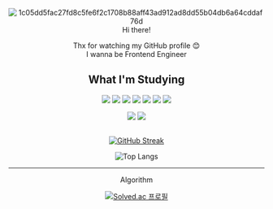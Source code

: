 

<div align="center">

![1c05dd5fac27fd8c5fe6f2c1708b88aff43ad912ad8dd55b04db6a64cddaf76d](https://github.com/YeonShin/YeonShin/assets/127587330/a6c9aed1-8a5c-4b46-a7c2-aa25f0dda878)
<br>
Hi there! 

Thx for watching my GitHub profile 😊
<br/>I wanna be Frontend Engineer



## What I'm Studying

<img src="https://img.shields.io/badge/c++-00599C?style=for-the-badge&logo=c%2B%2B&logoColor=white"> <img src="https://img.shields.io/badge/html5-E34F26?style=for-the-badge&logo=html5&logoColor=white"> <img src="https://img.shields.io/badge/css-1572B6?style=for-the-badge&logo=css3&logoColor=white"> <img src="https://img.shields.io/badge/javascript-F7DF1E?style=for-the-badge&logo=javascript&logoColor=black"> <img src="https://img.shields.io/badge/typescript-3178C6?style=for-the-badge&logo=typescript&logoColor=white"> <img src="https://img.shields.io/badge/react-61DAFB?style=for-the-badge&logo=react&logoColor=black">
 <img src="https://img.shields.io/badge/node.js-5FA04E?style=for-the-badge&logo=node.js&logoColor=white">

<img src="https://img.shields.io/badge/github-181717?style=for-the-badge&logo=github&logoColor=white"> <img src="https://img.shields.io/badge/git-F05032?style=for-the-badge&logo=git&logoColor=white">
## 
[![GitHub Streak](https://streak-stats.demolab.com?user=YeonShin&theme=dark&hide_border=true)](https://git.io/streak-stats)

![Top Langs](https://github-readme-stats.vercel.app/api/top-langs/?username=YeonShin&layout=compact&theme=dark)
<hr>
Algorithm

[![Solved.ac
프로필](http://mazassumnida.wtf/api/generate_badge?boj=yeonnim05)](https://solved.ac/yeonnim05)

<!--
**YeonShin/YeonShin** is a ✨ _special_ ✨ repository because its `README.md` (this file) appears on your GitHub profile.

Here are some ideas to get you started:

- 🔭 I’m currently working on ...
- 🌱 I’m currently learning ...
- 👯 I’m looking to collaborate on ...
- 🤔 I’m looking for help with ...
- 💬 Ask me about ...
- 📫 How to reach me: ...
- 😄 Pronouns: ...
- ⚡ Fun fact: ...
-->

</div>

